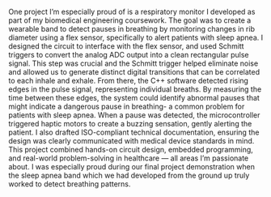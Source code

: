 One project I’m especially proud of is a respiratory monitor I developed as part of my biomedical engineering coursework. The goal was to create a wearable band to detect pauses in breathing by monitoring changes in rib diameter using a flex sensor, specifically to alert patients with sleep apnea.
I designed the circuit to interface with the flex sensor, and used Schmitt triggers to convert the analog ADC output into a clean rectangular pulse signal. This step was crucial and the Schmitt trigger helped eliminate noise and allowed us to generate distinct digital transitions that can be correlated to each inhale and exhale.
From there, the C++ software detected rising edges in the pulse signal, representing individual breaths. By measuring the time between these edges, the system could identify abnormal pauses that might indicate a dangerous pause in breathing- a common problem for patients with sleep apnea. When a pause was detected, the microcontroller triggered haptic motors to create a buzzing sensation, gently alerting the patient.
I also drafted ISO-compliant technical documentation, ensuring the design was clearly communicated with medical device standards in mind. This project combined hands-on circuit design, embedded programming, and real-world problem-solving in healthcare — all areas I’m passionate about. I was especially proud during our final project demonstration when the sleep apnea band which we had developed from the ground up truly worked to detect breathing patterns.
